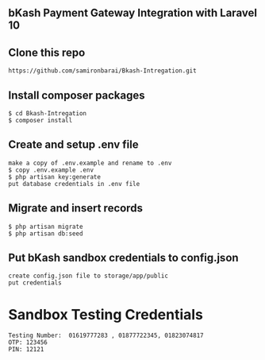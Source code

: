 ## bKash Payment Gateway Integration with Laravel 10

## Clone this repo
```
https://github.com/samironbarai/Bkash-Intregation.git
```

## Install composer packages
```
$ cd Bkash-Intregation
$ composer install
```

## Create and setup .env file
```
make a copy of .env.example and rename to .env
$ copy .env.example .env
$ php artisan key:generate
put database credentials in .env file
```

## Migrate and insert records
```
$ php artisan migrate
$ php artisan db:seed
```

## Put bKash sandbox credentials to config.json
```
create config.json file to storage/app/public
put credentials

```

# Sandbox Testing Credentials 
```
Testing Number:  01619777283 , 01877722345, 01823074817
OTP: 123456
PIN: 12121
```
